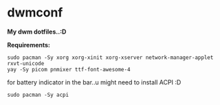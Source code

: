 # dwmconf
**My dwm dotfiles..:D**


**Requirements:**
    
    sudo pacman -Sy xorg xorg-xinit xorg-xserver network-manager-applet rxvt-unicode
    yay -Sy picom pnmixer ttf-font-awesome-4
 for battery indicator in the bar..u might need to install ACPI :D
 
    sudo pacman -Sy acpi
